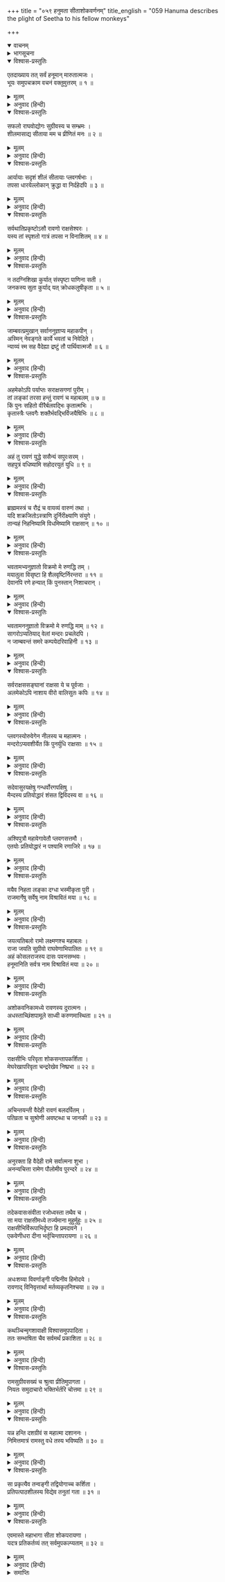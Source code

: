 +++
title = "०५९ हनुमता सीताशोकवर्णनम्"
title_english = "059 Hanuma describes the plight of Seetha to his fellow monkeys"

+++
<details open><summary>वाचनम्</summary>
<div caption="श्रीराम-हरिसीताराममूर्ति-घनपाठिभ्यां वचनम्" class="audioEmbed" src="https://archive.org/download/Ramayana-recitation-Sriram-harisItArAmamUrti-Ghanapaati-v2/Kanda_5/Kanda_5_SK-058-Jambavan_requests_Hanuma_to_narrate_clearly_the_happenings.mp3"></div>
</details>

<details><summary>भागसूचना</summary>

59. हनुमान् जी का सीताकी दुरवस्था बताकर वानरोंको लङ्कापर आक्रमण करनेके लिये उत्तेजित करना
</details>

<details open><summary>विश्वास-प्रस्तुतिः</summary>

एतदाख्याय तत् सर्वं हनूमान् मारुतात्मजः ।  
भूयः समुपचक्राम वचनं वक्तुमुत्तरम् ॥ १ ॥
</details>

<details><summary>मूलम्</summary>

एतदाख्याय तत् सर्वं हनूमान् मारुतात्मजः ।  
भूयः समुपचक्राम वचनं वक्तुमुत्तरम् ॥ १ ॥
</details>

<details><summary>अनुवाद (हिन्दी)</summary>

यह सब वृत्तान्त बताकर पवनकुमार हनुमान् जी ने पुनः उत्तम बातें कहनी आरम्भ कीं— ॥ १ ॥
</details>

<details open><summary>विश्वास-प्रस्तुतिः</summary>

सफलो राघवोद्योगः सुग्रीवस्य च सम्भ्रमः ।  
शीलमासाद्य सीताया मम च प्रीणितं मनः ॥ २ ॥
</details>

<details><summary>मूलम्</summary>

सफलो राघवोद्योगः सुग्रीवस्य च सम्भ्रमः ।  
शीलमासाद्य सीताया मम च प्रीणितं मनः ॥ २ ॥
</details>

<details><summary>अनुवाद (हिन्दी)</summary>

‘कपिवरो! श्रीरामचन्द्रजीका उद्योग और सुग्रीवका उत्साह सफल हुआ । सीताजीका उत्तम शील-स्वभाव (पातिव्रत्य) देखकर मेरा मन अत्यन्त संतुष्ट हुआ है ॥
</details>

<details open><summary>विश्वास-प्रस्तुतिः</summary>

आर्यायाः सदृशं शीलं सीतायाः प्लवगर्षभाः ।  
तपसा धारयेल्लोकान् क्रुद्धा वा निर्दहेदपि ॥ ३ ॥
</details>

<details><summary>मूलम्</summary>

आर्यायाः सदृशं शीलं सीतायाः प्लवगर्षभाः ।  
तपसा धारयेल्लोकान् क्रुद्धा वा निर्दहेदपि ॥ ३ ॥
</details>

<details><summary>अनुवाद (हिन्दी)</summary>

‘वानरशिरोमणियो! जिस नारीका शील-स्वभाव आर्या सीताके समान होगा, वह अपनी तपस्यासे सम्पूर्ण लोकोंको धारण कर सकती है अथवा कुपित होनेपर तीनों लोकोंको जला सकती है ॥ ३ ॥
</details>

<details open><summary>विश्वास-प्रस्तुतिः</summary>

सर्वथातिप्रकृष्टोऽसौ रावणो राक्षसेश्वरः ।  
यस्य तां स्पृशतो गात्रं तपसा न विनाशितम् ॥ ४ ॥
</details>

<details><summary>मूलम्</summary>

सर्वथातिप्रकृष्टोऽसौ रावणो राक्षसेश्वरः ।  
यस्य तां स्पृशतो गात्रं तपसा न विनाशितम् ॥ ४ ॥
</details>

<details><summary>अनुवाद (हिन्दी)</summary>

‘राक्षसराज रावण सर्वथा महान् तपोबलसे सम्पन्न जान पड़ता है । जिसका अङ्ग सीताका स्पर्श करते समय उनकी तपस्यासे नष्ट नहीं हो गया ॥ ४ ॥
</details>

<details open><summary>विश्वास-प्रस्तुतिः</summary>

न तदग्निशिखा कुर्यात् संस्पृष्टा पाणिना सती ।  
जनकस्य सुता कुर्याद् यत् क्रोधकलुषीकृता ॥ ५ ॥
</details>

<details><summary>मूलम्</summary>

न तदग्निशिखा कुर्यात् संस्पृष्टा पाणिना सती ।  
जनकस्य सुता कुर्याद् यत् क्रोधकलुषीकृता ॥ ५ ॥
</details>

<details><summary>अनुवाद (हिन्दी)</summary>

‘हाथसे छू जानेपर आगकी लपट भी वह काम नहीं कर सकती, जो क्रोध दिलानेपर जनकनन्दिनी सीता कर सकती हैं ॥ ५ ॥
</details>

<details open><summary>विश्वास-प्रस्तुतिः</summary>

जाम्बवत्प्रमुखान् सर्वाननुज्ञाप्य महाकपीन् ।  
अस्मिन् नेवङ्गते कार्ये भवतां च निवेदिते ।  
न्याय्यं स्म सह वैदेह्या द्रष्टुं तौ पार्थिवात्मजौ ॥ ६ ॥
</details>

<details><summary>मूलम्</summary>

जाम्बवत्प्रमुखान् सर्वाननुज्ञाप्य महाकपीन् ।  
अस्मिन् नेवङ्गते कार्ये भवतां च निवेदिते ।  
न्याय्यं स्म सह वैदेह्या द्रष्टुं तौ पार्थिवात्मजौ ॥ ६ ॥
</details>

<details><summary>अनुवाद (हिन्दी)</summary>

‘इस कार्यमें मुझे जहाँतक सफलता मिली है, वह सब इस रूपमें मैंने आपलोगोंको बता दिया । अब जाम्बवान् आदि सभी महाकपियोंकी सम्मति लेकर हम (सीताको रावणके कारावाससे लौटाकर) सीताके साथ ही श्रीरामचन्द्रजी और लक्ष्मणका दर्शन करें, यही न्यायसङ्गत जान पड़ता है ॥ ६ ॥
</details>

<details open><summary>विश्वास-प्रस्तुतिः</summary>

अहमेकोऽपि पर्याप्तः सराक्षसगणां पुरीम् ।  
तां लङ्कां तरसा हन्तुं रावणं च महाबलम् ॥ ७ ॥  
किं पुनः सहितो वीरैर्बलवद्भिः कृतात्मभिः ।  
कृतास्त्रैः प्लवगैः शक्तैर्भवद्भिर्विजयैषिभिः ॥ ८ ॥
</details>

<details><summary>मूलम्</summary>

अहमेकोऽपि पर्याप्तः सराक्षसगणां पुरीम् ।  
तां लङ्कां तरसा हन्तुं रावणं च महाबलम् ॥ ७ ॥  
किं पुनः सहितो वीरैर्बलवद्भिः कृतात्मभिः ।  
कृतास्त्रैः प्लवगैः शक्तैर्भवद्भिर्विजयैषिभिः ॥ ८ ॥
</details>

<details><summary>अनुवाद (हिन्दी)</summary>

‘मैं अकेला भी राक्षसगणोंसहित समस्त लङ्कापुरीका वेगपूर्वक विध्वंस करने तथा महाबली रावणको मार डालनेके लिये पर्याप्त हूँ । फिर यदि सम्पूर्ण अस्त्रोंको जाननेवाले आप-जैसे वीर, बलवान्, शुद्धात्मा, शक्तिशाली और विजयाभिलाषी वानरोंकी सहायता मिल जाय, तब तो कहना ही क्या है ॥ ७-८ ॥
</details>

<details open><summary>विश्वास-प्रस्तुतिः</summary>

अहं तु रावणं युद्धे ससैन्यं सपुरःसरम् ।  
सहपुत्रं वधिष्यामि सहोदरयुतं युधि ॥ ९ ॥
</details>

<details><summary>मूलम्</summary>

अहं तु रावणं युद्धे ससैन्यं सपुरःसरम् ।  
सहपुत्रं वधिष्यामि सहोदरयुतं युधि ॥ ९ ॥
</details>

<details><summary>अनुवाद (हिन्दी)</summary>

‘युद्धस्थलमें सेना, अग्रगामी सैनिक, पुत्र और सगे भाइयोंसहित रावणका तो मैं ही वध कर डालूँगा ॥ ९ ॥
</details>

<details open><summary>विश्वास-प्रस्तुतिः</summary>

ब्राह्ममस्त्रं च रौद्रं च वायव्यं वारुणं तथा ।  
यदि शक्रजितोऽस्त्राणि दुर्निरीक्ष्याणि संयुगे ।  
तान्यहं निहनिष्यामि विधमिष्यामि राक्षसान् ॥ १० ॥
</details>

<details><summary>मूलम्</summary>

ब्राह्ममस्त्रं च रौद्रं च वायव्यं वारुणं तथा ।  
यदि शक्रजितोऽस्त्राणि दुर्निरीक्ष्याणि संयुगे ।  
तान्यहं निहनिष्यामि विधमिष्यामि राक्षसान् ॥ १० ॥
</details>

<details><summary>अनुवाद (हिन्दी)</summary>

‘यद्यपि इन्द्रजित् के ब्राह्म अस्त्र, रौद्र, वायव्य तथा वारुण आदि अस्त्र युद्धमें दुर्लक्ष्य होते हैं—किसीकी दृष्टिमें नहीं आते हैं, तथापि मैं ब्रह्माजीके वरदानसे उनका निवारण कर दूँगा और राक्षसोंका संहार कर डालूँगा ॥ १० ॥
</details>

<details open><summary>विश्वास-प्रस्तुतिः</summary>

भवतामभ्यनुज्ञातो विक्रमो मे रुणद्धि तम् ।  
मयातुला विसृष्टा हि शैलवृष्टिर्निरन्तरा ॥ ११ ॥  
देवानपि रणे हन्यात् किं पुनस्तान् निशाचरान् ।
</details>

<details><summary>मूलम्</summary>

भवतामभ्यनुज्ञातो विक्रमो मे रुणद्धि तम् ।  
मयातुला विसृष्टा हि शैलवृष्टिर्निरन्तरा ॥ ११ ॥  
देवानपि रणे हन्यात् किं पुनस्तान् निशाचरान् ।
</details>

<details><summary>अनुवाद (हिन्दी)</summary>

‘यदि आपलोगोंकी आज्ञा मिल जाय तो मेरा पराक्रम रावणको कुण्ठित कर देगा । मेरेद्वारा लगातार बरसाये जानेवाले पत्थरोंकी अनुपम वृष्टि रणभूमिमें देवताओंको भी मौतके घाट उतार देगी; फिर उन निशाचरोंकी तो बात ही क्या है? ॥ ११ १/२ ॥
</details>

<details open><summary>विश्वास-प्रस्तुतिः</summary>

भवतामननुज्ञातो विक्रमो मे रुणद्धि माम् ॥ १२ ॥  
सागरोऽप्यतियाद् वेलां मन्दरः प्रचलेदपि ।  
न जाम्बवन्तं समरे कम्पयेदरिवाहिनी ॥ १३ ॥
</details>

<details><summary>मूलम्</summary>

भवतामननुज्ञातो विक्रमो मे रुणद्धि माम् ॥ १२ ॥  
सागरोऽप्यतियाद् वेलां मन्दरः प्रचलेदपि ।  
न जाम्बवन्तं समरे कम्पयेदरिवाहिनी ॥ १३ ॥
</details>

<details><summary>अनुवाद (हिन्दी)</summary>

‘आपलोगोंकी आज्ञा न होनेके कारण ही मेरा पुरुषार्थ मुझे रोक रहा है । समुद्र अपनी मर्यादाको लाँघ जाय और मन्दराचल अपने स्थानसे हट जाय, परंतु समराङ्गणमें शत्रुओंकी सेना जाम्बवान् को  विचलित कर दे, यह कभी सम्भव नहीं है ॥ १२-१३ ॥
</details>

<details open><summary>विश्वास-प्रस्तुतिः</summary>

सर्वराक्षससङ्घानां राक्षसा ये च पूर्वजाः ।  
अलमेकोऽपि नाशाय वीरो वालिसुतः कपिः ॥ १४ ॥
</details>

<details><summary>मूलम्</summary>

सर्वराक्षससङ्घानां राक्षसा ये च पूर्वजाः ।  
अलमेकोऽपि नाशाय वीरो वालिसुतः कपिः ॥ १४ ॥
</details>

<details><summary>अनुवाद (हिन्दी)</summary>

‘सम्पूर्ण राक्षसों और उनके पूर्वजोंको भी यमलोक पहुँचानेके लिये वालीके वीर पुत्र कपिश्रेष्ठ अङ्गद अकेले ही काफी हैं ॥ १४ ॥
</details>

<details open><summary>विश्वास-प्रस्तुतिः</summary>

प्लवगस्योरुवेगेन नीलस्य च महात्मनः ।  
मन्दरोऽप्यवशीर्येत किं पुनर्युधि राक्षसाः ॥ १५ ॥
</details>

<details><summary>मूलम्</summary>

प्लवगस्योरुवेगेन नीलस्य च महात्मनः ।  
मन्दरोऽप्यवशीर्येत किं पुनर्युधि राक्षसाः ॥ १५ ॥
</details>

<details><summary>अनुवाद (हिन्दी)</summary>

‘वानरवीर महात्मा नीलके महान् वेगसे मन्दराचल भी विदीर्ण हो सकता है; फिर युद्धमें राक्षसोंका नाश करना उनके लिये कौन बड़ी बात है? ॥ १५ ॥
</details>

<details open><summary>विश्वास-प्रस्तुतिः</summary>

सदेवासुरयक्षेषु गन्धर्वोरगपक्षिषु ।  
मैन्दस्य प्रतियोद्धारं शंसत द्विविदस्य वा ॥ १६ ॥
</details>

<details><summary>मूलम्</summary>

सदेवासुरयक्षेषु गन्धर्वोरगपक्षिषु ।  
मैन्दस्य प्रतियोद्धारं शंसत द्विविदस्य वा ॥ १६ ॥
</details>

<details><summary>अनुवाद (हिन्दी)</summary>

‘तुम सब-के-सब बताओ तो सही—देवता, असुर, यक्ष, गन्धर्व, नाग और पक्षियोंमें भी कौन ऐसा वीर है, जो मैन्द अथवा द्विविदके साथ लोहा ले सके? ॥ १६ ॥
</details>

<details open><summary>विश्वास-प्रस्तुतिः</summary>

अश्विपुत्रौ महावेगावेतौ प्लवगसत्तमौ ।  
एतयोः प्रतियोद्धारं न पश्यामि रणाजिरे ॥ १७ ॥
</details>

<details><summary>मूलम्</summary>

अश्विपुत्रौ महावेगावेतौ प्लवगसत्तमौ ।  
एतयोः प्रतियोद्धारं न पश्यामि रणाजिरे ॥ १७ ॥
</details>

<details><summary>अनुवाद (हिन्दी)</summary>

‘ये दोनों वानरशिरोमणि महान् वेगशाली तथा अश्विनीकुमारोंके पुत्र हैं । समराङ्गणमें इन दोनोंका सामना करनेवाला मुझे कोई नहीं दिखायी देता ॥ १७ ॥
</details>

<details open><summary>विश्वास-प्रस्तुतिः</summary>

मयैव निहता लङ्का दग्धा भस्मीकृता पुरी ।  
राजमार्गेषु सर्वेषु नाम विश्रावितं मया ॥ १८ ॥
</details>

<details><summary>मूलम्</summary>

मयैव निहता लङ्का दग्धा भस्मीकृता पुरी ।  
राजमार्गेषु सर्वेषु नाम विश्रावितं मया ॥ १८ ॥
</details>

<details><summary>अनुवाद (हिन्दी)</summary>

‘मैंने अकेले ही लङ्कावासियोंको मार गिराया, नगरमें आग लगा दी और सारी पुरीको जलाकर भस्म कर दिया । इतना ही नहीं, वहाँकी सब सड़कोंपर मैंने अपने नामका डंका पीट दिया ॥ १८ ॥
</details>

<details open><summary>विश्वास-प्रस्तुतिः</summary>

जयत्यतिबलो रामो लक्ष्मणश्च महाबलः ।  
राजा जयति सुग्रीवो राघवेणाभिपालितः ॥ १९ ॥  
अहं कोसलराजस्य दासः पवनसम्भवः ।  
हनूमानिति सर्वत्र नाम विश्रावितं मया ॥ २० ॥
</details>

<details><summary>मूलम्</summary>

जयत्यतिबलो रामो लक्ष्मणश्च महाबलः ।  
राजा जयति सुग्रीवो राघवेणाभिपालितः ॥ १९ ॥  
अहं कोसलराजस्य दासः पवनसम्भवः ।  
हनूमानिति सर्वत्र नाम विश्रावितं मया ॥ २० ॥
</details>

<details><summary>अनुवाद (हिन्दी)</summary>

‘अत्यन्त बलशाली श्रीराम और महाबली लक्ष्मणकी जय हो । श्रीरघुनाथजीके द्वारा सुरक्षित राजा सुग्रीवकी भी जय हो । मैं कोसलनरेश श्रीरामचन्द्रजीका दास और वायुदेवताका पुत्र हूँ । हनुमान् मेरा नाम है—इस प्रकार सर्वत्र अपने नामकी घोषणा कर दी है ॥ १९-२० ॥
</details>

<details open><summary>विश्वास-प्रस्तुतिः</summary>

अशोकवनिकामध्ये रावणस्य दुरात्मनः ।  
अधस्ताच्छिंशपामूले साध्वी करुणमास्थिता ॥ २१ ॥
</details>

<details><summary>मूलम्</summary>

अशोकवनिकामध्ये रावणस्य दुरात्मनः ।  
अधस्ताच्छिंशपामूले साध्वी करुणमास्थिता ॥ २१ ॥
</details>

<details><summary>अनुवाद (हिन्दी)</summary>

‘दुरात्मा रावणकी अशोकवाटिकाके मध्यभागमें एक अशोक-वृक्षके नीचे साध्वी सीता बड़ी दयनीय अवस्थामें रहती हैं ॥ २१ ॥
</details>

<details open><summary>विश्वास-प्रस्तुतिः</summary>

राक्षसीभिः परिवृता शोकसन्तापकर्शिता ।  
मेघरेखापरिवृता चन्द्ररेखेव निष्प्रभा ॥ २२ ॥
</details>

<details><summary>मूलम्</summary>

राक्षसीभिः परिवृता शोकसन्तापकर्शिता ।  
मेघरेखापरिवृता चन्द्ररेखेव निष्प्रभा ॥ २२ ॥
</details>

<details><summary>अनुवाद (हिन्दी)</summary>

‘राक्षसियोंसे घिरी हुई होनेके कारण वे शोक-संतापसे दुर्बल होती जा रही हैं । बादलोंकी पंक्तिसे घिरी हुई चन्द्रलेखाकी भाँति श्रीहीन हो गयी हैं ॥ २२ ॥
</details>

<details open><summary>विश्वास-प्रस्तुतिः</summary>

अचिन्तयन्ती वैदेही रावणं बलदर्पितम् ।  
पतिव्रता च सुश्रोणी अवष्टब्धा च जानकी ॥ २३ ॥
</details>

<details><summary>मूलम्</summary>

अचिन्तयन्ती वैदेही रावणं बलदर्पितम् ।  
पतिव्रता च सुश्रोणी अवष्टब्धा च जानकी ॥ २३ ॥
</details>

<details><summary>अनुवाद (हिन्दी)</summary>

‘सुन्दर कटिप्रदेशवाली विदेहनन्दिनी जानकी पतिव्रता हैं । वे बलके घमंडमें भरे रहनेवाले रावणको कुछ भी नहीं समझती हैं तो भी उसीकी कैदमें पड़ी हैं ॥ २३ ॥
</details>

<details open><summary>विश्वास-प्रस्तुतिः</summary>

अनुरक्ता हि वैदेही रामे सर्वात्मना शुभा ।  
अनन्यचित्ता रामेण पौलोमीव पुरन्दरे ॥ २४ ॥
</details>

<details><summary>मूलम्</summary>

अनुरक्ता हि वैदेही रामे सर्वात्मना शुभा ।  
अनन्यचित्ता रामेण पौलोमीव पुरन्दरे ॥ २४ ॥
</details>

<details><summary>अनुवाद (हिन्दी)</summary>

‘कल्याणी सीता श्रीराममें सम्पूर्ण हृदयसे अनुरक्त हैं, जैसे शची देवराज इन्द्रमें अनन्य प्रेम रखती हैं, उसी प्रकार सीताका चित्त अनन्यभावसे श्रीरामके ही चिन्तनमें लगा हुआ है ॥ २४ ॥
</details>

<details open><summary>विश्वास-प्रस्तुतिः</summary>

तदेकवासःसंवीता रजोध्वस्ता तथैव च ।  
सा मया राक्षसीमध्ये तर्ज्यमाना मुहुर्मुहुः ॥ २५ ॥  
राक्षसीभिर्विरूपाभिर्दृष्टा हि प्रमदावने ।  
एकवेणीधरा दीना भर्तृचिन्तापरायणा ॥ २६ ॥
</details>

<details><summary>मूलम्</summary>

तदेकवासःसंवीता रजोध्वस्ता तथैव च ।  
सा मया राक्षसीमध्ये तर्ज्यमाना मुहुर्मुहुः ॥ २५ ॥  
राक्षसीभिर्विरूपाभिर्दृष्टा हि प्रमदावने ।  
एकवेणीधरा दीना भर्तृचिन्तापरायणा ॥ २६ ॥
</details>

<details><summary>अनुवाद (हिन्दी)</summary>

‘वे एक ही साड़ी पहने धूलि-धूसरित हो रही हैं । राक्षसियोंके बीचमें रहती हैं और उन्हें बारंबार उनकी डाँट-फटकार सुननी पड़ती है । इस अवस्थामें कुरूप राक्षसियोंसे घिरी हुई सीताको मैंने प्रमदावनमें देखा है । वे एक ही वेणी धारण किये दीनभावसे केवल अपने पतिदेवके चिन्तनमें लगी रहती हैं ॥ २५-२६ ॥
</details>

<details open><summary>विश्वास-प्रस्तुतिः</summary>

अधःशय्या विवर्णाङ्गी पद्मिनीव हिमोदये ।  
रावणाद् विनिवृत्तार्था मर्तव्यकृतनिश्चया ॥ २७ ॥
</details>

<details><summary>मूलम्</summary>

अधःशय्या विवर्णाङ्गी पद्मिनीव हिमोदये ।  
रावणाद् विनिवृत्तार्था मर्तव्यकृतनिश्चया ॥ २७ ॥
</details>

<details><summary>अनुवाद (हिन्दी)</summary>

‘वे नीचे भूमिपर सोती हैं । हेमन्त-ऋतुमें कमलिनीकी भाँति उनके अङ्गोंकी कान्ति फीकी पड़ गयी है । रावणसे उनका कोई प्रयोजन नहीं है । वे मरनेका निश्चय किये बैठी हैं ॥ २७ ॥
</details>

<details open><summary>विश्वास-प्रस्तुतिः</summary>

कथञ्चिन्मृगशावाक्षी विश्वासमुपपादिता ।  
ततः सम्भाषिता चैव सर्वमर्थं प्रकाशिता ॥ २८ ॥
</details>

<details><summary>मूलम्</summary>

कथञ्चिन्मृगशावाक्षी विश्वासमुपपादिता ।  
ततः सम्भाषिता चैव सर्वमर्थं प्रकाशिता ॥ २८ ॥
</details>

<details><summary>अनुवाद (हिन्दी)</summary>

‘उन मृगनयनी सीताको मैंने बड़ी कठिनाईसे किसी तरह अपना विश्वास दिलाया । तब उनसे बातचीतका अवसर मिला और सारी बातें मैं उनके समक्ष रख सका ॥
</details>

<details open><summary>विश्वास-प्रस्तुतिः</summary>

रामसुग्रीवसख्यं च श्रुत्वा प्रीतिमुपागता ।  
नियतः समुदाचारो भक्तिर्भर्तरि चोत्तमा ॥ २९ ॥
</details>

<details><summary>मूलम्</summary>

रामसुग्रीवसख्यं च श्रुत्वा प्रीतिमुपागता ।  
नियतः समुदाचारो भक्तिर्भर्तरि चोत्तमा ॥ २९ ॥
</details>

<details><summary>अनुवाद (हिन्दी)</summary>

‘श्रीराम और सुग्रीवकी मित्रताकी बात सुनकर उन्हें बड़ी प्रसन्नता हुई । सीताजीमें सुदृढ़ सदाचार (पातिव्रत्य) विद्यमान है । अपने पतिके प्रति उनके हृदयमें उत्तम भक्ति है ॥ २९ ॥
</details>

<details open><summary>विश्वास-प्रस्तुतिः</summary>

यन्न हन्ति दशग्रीवं स महात्मा दशाननः ।  
निमित्तमात्रं रामस्तु वधे तस्य भविष्यति ॥ ३० ॥
</details>

<details><summary>मूलम्</summary>

यन्न हन्ति दशग्रीवं स महात्मा दशाननः ।  
निमित्तमात्रं रामस्तु वधे तस्य भविष्यति ॥ ३० ॥
</details>

<details><summary>अनुवाद (हिन्दी)</summary>

‘सीता स्वयं ही जो रावणको नहीं मार डालती हैं, इससे जान पड़ता है कि दशमुख रावण महात्मा है—तपोबलसे सम्पन्न होनेके कारण शाप पानेके अयोग्य है (तथापि सीताहरणके पापसे वह नष्टप्राय ही है) । श्रीरामचन्द्रजी उसके वधमें केवल निमित्तमात्र होंगे ॥ ३० ॥
</details>

<details open><summary>विश्वास-प्रस्तुतिः</summary>

सा प्रकृत्यैव तन्वङ्गी तद्वियोगाच्च कर्शिता ।  
प्रतिपत्पाठशीलस्य विद्येव तनुतां गता ॥ ३१ ॥
</details>

<details><summary>मूलम्</summary>

सा प्रकृत्यैव तन्वङ्गी तद्वियोगाच्च कर्शिता ।  
प्रतिपत्पाठशीलस्य विद्येव तनुतां गता ॥ ३१ ॥
</details>

<details><summary>अनुवाद (हिन्दी)</summary>

‘भगवती सीता एक तो स्वभावसे ही दुबली-पतली हैं, दूसरे श्रीरामचन्द्रजीके वियोगसे और भी कृश हो गयी हैं । जैसे प्रतिपदाके दिन स्वाध्याय करनेवाले विद्यार्थीकी विद्या क्षीण हो जाती है, उसी प्रकार उनका शरीर भी अत्यन्त दुर्बल हो गया है ॥ ३१ ॥
</details>

<details open><summary>विश्वास-प्रस्तुतिः</summary>

एवमास्ते महाभागा सीता शोकपरायणा ।  
यदत्र प्रतिकर्तव्यं तत् सर्वमुपकल्प्यताम् ॥ ३२ ॥
</details>

<details><summary>मूलम्</summary>

एवमास्ते महाभागा सीता शोकपरायणा ।  
यदत्र प्रतिकर्तव्यं तत् सर्वमुपकल्प्यताम् ॥ ३२ ॥
</details>

<details><summary>अनुवाद (हिन्दी)</summary>

‘इस प्रकार महाभागा सीता सदा शोकमें डूबी रहती हैं । अतः इस समय जो प्रतीकार करना हो, वह सब आपलोग करें’ ॥ ३२ ॥
</details>

<details><summary>समाप्तिः</summary>

इत्यार्षे श्रीमद्रामायणे वाल्मीकीये आदिकाव्ये सुन्दरकाण्डे एकोनषष्टितमः सर्गः ॥ ५९ ॥  
इस प्रकार श्रीवाल्मीकिनिर्मित आर्षरामायण आदिकाव्यके सुन्दरकाण्डमें उनसठवाँ सर्ग पूरा हुआ ॥ ५९ ॥
</details>

